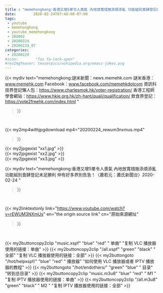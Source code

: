```yaml
---
title : "memehongkong:香港又增5單令人喪氣 內地放寬措施添煩添亂 功能組別食肆登記未足勝利 仲有好多界別告急！〈蕭若元：蕭氏新聞台〉2020-02-24 "
date:        2020-02-24T07:48:00-07:00
tags:
 - youtube
 - memehongkong
 - youtube_memehongkong
 - 202002
 - 20200224
 - 20200224_07
categories:
 - 20200224
#icon:        "fas fa-lock-open"
#resImgTeaser: teaserpics/wikipedia.org/emacs-jokes.png
---
```


{{< mydiv text="memehongkong:謎米新聞：news.memehk.com 謎米香港： www.memehk.com Facebook：www.facebook.com/memehkdotcom  資訊科技界登記懶人包：https://www.charlesmok.hk/voter-registration/ 香港工程師學會網站：https://www.hkie.org.hk/zh-hant/quali/qualification/ 飲食界登記：https://vote2freehk.com/index.html "
>}}
<br>


{{< my2mp4withjpgdownload mp4="20200224_rewum3nxmus.mp4"
>}}

{{< my2jpgexist "xx1.jpg" >}}<br>
{{< my2jpgexist "xx2.jpg" >}}<br>
{{< my2jpgexist "xx3.jpg" >}}<br>



{{< mydiv text="memehongkong:香港又增5單令人喪氣 內地放寬措施添煩添亂 功能組別食肆登記未足勝利 仲有好多界別告急！〈蕭若元：蕭氏新聞台〉2020-02-24 "
>}}
<br>

{{< my2linktextonly link="https://www.youtube.com/watch?v=rEWUM3NXmUs"
en="the origin source link" cn="原始來源網址"
>}}


<br>

{{< my2buttoncopy2clip "music.xspf"        "blue"   "red"    " 单曲"  "复制 VLC 播放器使用的链接：单曲" >}} {{< my2buttoncopy2clip "/all.xspf"         "green"  "black"  " 全部"  "复制 VLC 播放器使用的链接：全部" >}} {{< my2buttongoto      "/hot/helpxspf/"    "blue"   "red"    " 播放器" "如何使用 VLC 播放器或者 IPTV 播放器的教程" >}} {{< my2buttongoto      "/hot/endothers/"   "green"  "blue"   " 目录"   "转到总目录" >}} {{< my2buttoncopy2clip "music.m3u8"        "blue"   "red"    " M1 "    "复制 IPTV 播放器使用的链接：单曲" >}} {{< my2buttoncopy2clip "/all.m3u8"         "green"  "black"  " M2 "    "复制 IPTV 播放器使用的链接：全部" >}} 
